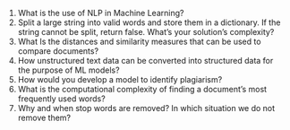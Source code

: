 1. What is the use of NLP in Machine Learning?
2. Split a large string into valid words and store them in a dictionary. If the string cannot be split, return false. What’s your solution’s complexity?
3. What Is the distances and similarity measures that can be used to compare documents?
4. How unstructured text data can be converted into structured data for the purpose of ML models?
5. How would you develop a model to identify plagiarism?
6. What is the computational complexity of finding a document’s most frequently used words?
7. Why and when stop words are removed? In which situation we do not remove them?
